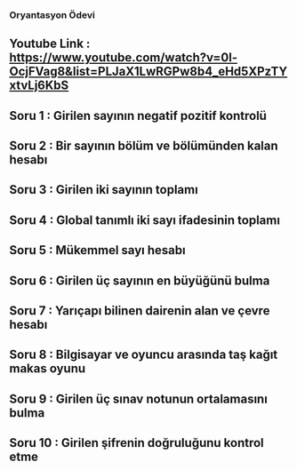 ### Oryantasyon Ödevi

## Youtube Link : https://www.youtube.com/watch?v=0l-OcjFVag8&list=PLJaX1LwRGPw8b4_eHd5XPzTYxtvLj6KbS

## Soru 1 : Girilen sayının negatif pozitif kontrolü
## Soru 2 : Bir sayının bölüm ve bölümünden kalan hesabı
## Soru 3 : Girilen iki sayının toplamı
## Soru 4 : Global tanımlı iki sayı ifadesinin toplamı
##  Soru 5 : Mükemmel sayı hesabı
## Soru 6 : Girilen üç sayının en büyüğünü bulma
## Soru 7 : Yarıçapı bilinen dairenin alan ve çevre hesabı
## Soru 8 : Bilgisayar ve oyuncu arasında taş kağıt makas oyunu
## Soru 9 : Girilen üç sınav notunun ortalamasını bulma
## Soru 10 : Girilen şifrenin doğruluğunu kontrol etme

